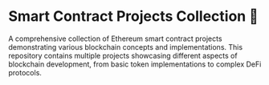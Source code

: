 # Smart Contract Projects Collection 🚀

A comprehensive collection of Ethereum smart contract projects demonstrating various blockchain concepts and implementations. This repository contains multiple projects showcasing different aspects of blockchain development, from basic token implementations to complex DeFi protocols.

